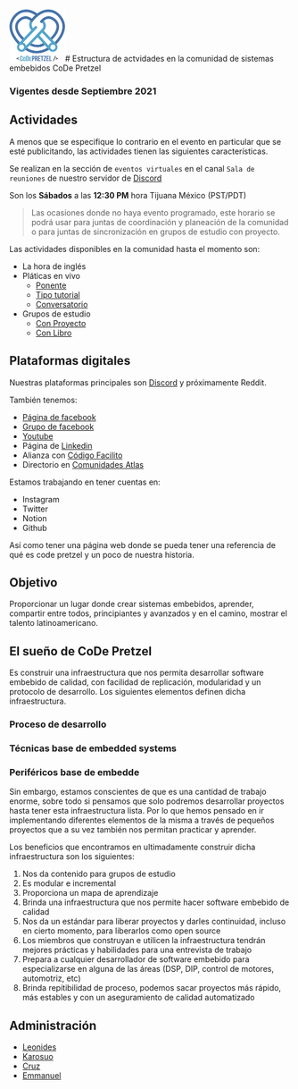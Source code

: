 ![CoDe Pretzel Logo](/icons/logo_xsm.png)# Estructura de actvidades en la comunidad de sistemas embebidos CoDe Pretzel
### Vigentes desde Septiembre 2021

## Actividades
A menos que se especifique lo contrario en el evento en particular que se esté publicitando, las actividades tienen las siguientes características.

Se realizan en la sección de `eventos virtuales` en el canal `Sala de reuniones` de nuestro servidor de [Discord](https://discord.gg/uCZVfvHW5w)

Son los **Sábados** a las **12:30 PM** hora Tijuana México (PST/PDT)

>Las ocasiones donde no haya evento programado, este horario se podrá usar para juntas de coordinación y planeación de la comunidad o para juntas de sincronización en grupos de estudio con proyecto.

Las actividades disponibles en la comunidad hasta el momento son:
* La hora de inglés
* Pláticas en vivo
	* [Ponente](platicas_con_ponente.md)
	* [Tipo tutorial](platicas_tipo_tutorial.md)
	* [Conversatorio](platicas_tipo_conversatorio.md)
* Grupos de estudio
	* [Con Proyecto](grupo_estudio_con_proyecto.md)
	* [Con Libro](grupo_estudio_con_libro.md)

## Plataformas digitales

Nuestras plataformas principales son [Discord](https://discord.gg/uCZVfvHW5w) y próximamente Reddit.

También tenemos:
* [Página de facebook](https://www.facebook.com/CoDePretzel/)
* [Grupo de facebook](https://www.facebook.com/groups/425161431009869)
* [Youtube](https://www.youtube.com/channel/UC0TMAn1gR83mykrSQmnoAAQ/featured)
* Página de [Linkedin](https://www.linkedin.com/company/CoDePretzel)
* Alianza con [Código Facilito](https://codigofacilito.com/comunidades)
* Directorio en [Comunidades Atlas](https://comunidades.lat/code-pretzel/)

Estamos trabajando en tener cuentas en:
* Instagram
* Twitter
* Notion
* Github

Así como tener una página web donde se pueda tener una referencia de qué es code pretzel y un poco de nuestra historia.

## Objetivo
Proporcionar un lugar donde crear sistemas embebidos, aprender, compartir entre todos, principiantes y avanzados y en el camino, mostrar el talento latinoamericano.


##  El sueño de CoDe Pretzel
Es construir una infraestructura que nos permita desarrollar software embebido de calidad, con facilidad de replicación, modularidad y un protocolo de desarrollo.
Los siguientes elementos definen dicha infraestructura.

### Proceso de desarrollo
### Técnicas base de embedded systems
### Periféricos base de embedde

Sin embargo, estamos conscientes de que es una cantidad de trabajo enorme, sobre todo si pensamos que solo podremos desarrollar proyectos hasta tener esta infraestructura lista.
Por lo que hemos pensado en ir implementando diferentes elementos de la misma a través de pequeños proyectos que a su vez también nos permitan practicar y aprender.

Los beneficios que encontramos en ultimadamente construir dicha infraestructura son los siguientes:
1. Nos da contenido para grupos de estudio
2. Es modular e incremental
3. Proporciona un mapa de aprendizaje
4. Brinda una infraestructura que nos permite hacer software embebido de calidad
5. Nos da un estándar para liberar proyectos y darles continuidad, incluso en cierto momento, para liberarlos como open source
6. Los miembros que construyan e utilicen la infraestructura tendrán mejores prácticas y habilidades para una entrevista de trabajo
7. Prepara a cualquier desarrollador de software embebido para especializarse en alguna de las áreas (DSP, DIP, control de motores, automotriz, etc)
8. Brinda repitibilidad de proceso, podemos sacar proyectos más rápido, más estables y con un aseguramiento de calidad automatizado

## Administración

* [Leonides](https://www.linkedin.com/in/hermann-leonides-zu%C3%B1iga-cruz-83a4801a1/)
* [Karosuo](https://www.linkedin.com/in/rafaelkarosuo/)
* [Cruz](https://www.linkedin.com/in/claudio-guadalupe-cruz-mendoza-35717a211/)
* [Emmanuel](https://www.linkedin.com/in/emmnee/)
